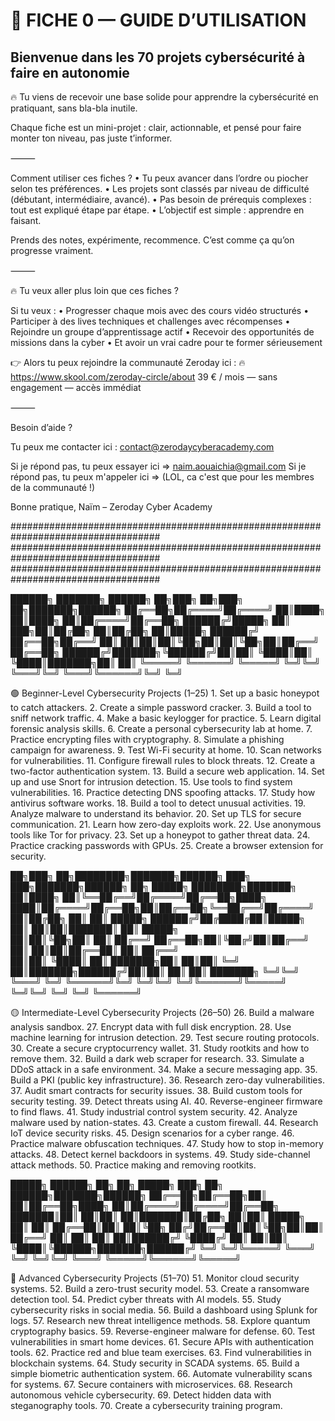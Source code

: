 # 📘 FICHE 0 — GUIDE D’UTILISATION

## Bienvenue dans les 70 projets cybersécurité à faire en autonomie

🔥 Tu viens de recevoir une base solide pour apprendre la cybersécurité en pratiquant, sans bla-bla inutile.

Chaque fiche est un mini-projet : clair, actionnable, et pensé pour faire monter ton niveau, pas juste t’informer.

⸻

Comment utiliser ces fiches ?
	•	Tu peux avancer dans l’ordre ou piocher selon tes préférences.
	•	Les projets sont classés par niveau de difficulté (débutant, intermédiaire, avancé).
	•	Pas besoin de prérequis complexes : tout est expliqué étape par étape.
	•	L’objectif est simple : apprendre en faisant.

Prends des notes, expérimente, recommence. C’est comme ça qu’on progresse vraiment.

⸻

🔥 Tu veux aller plus loin que ces fiches ?

Si tu veux :
	•	Progresser chaque mois avec des cours vidéo structurés
	•	Participer à des lives techniques et challenges avec récompenses
	•	Rejoindre un groupe d’apprentissage actif
	•	Recevoir des opportunités de missions dans la cyber
	•	Et avoir un vrai cadre pour te former sérieusement

👉 Alors tu peux rejoindre la communauté Zeroday ici : 
🔥 https://www.skool.com/zeroday-circle/about
39 € / mois — sans engagement — accès immédiat

⸻

Besoin d’aide ?

Tu peux me contacter ici : contact@zerodaycyberacademy.com

Si je répond pas, tu peux essayer ici => naim.aouaichia@gmail.com
Si je répond pas, tu peux m'appeler ici => (LOL, ca c'est que pour les membres de la communauté !)

Bonne pratique,
Naïm – Zeroday Cyber Academy
                    
###################################################################################
###################################################################################
###################################################################################


██████╗ ███████╗ ██████╗ ██╗███╗   ██╗███╗   ██╗███████╗██████╗ 
██╔══██╗██╔════╝██╔════╝ ██║████╗  ██║████╗  ██║██╔════╝██╔══██╗
██████╔╝█████╗  ██║  ███╗██║██╔██╗ ██║██╔██╗ ██║█████╗  ██████╔╝
██╔══██╗██╔══╝  ██║   ██║██║██║╚██╗██║██║╚██╗██║██╔══╝  ██╔══██╗
██████╔╝███████╗╚██████╔╝██║██║ ╚████║██║ ╚████║███████╗██║  ██║
╚═════╝ ╚══════╝ ╚═════╝ ╚═╝╚═╝  ╚═══╝╚═╝  ╚═══╝╚══════╝╚═╝  ╚═╝                                                                                                                                                                                              

🟢 Beginner-Level Cybersecurity Projects (1–25)
	1.	Set up a basic honeypot to catch attackers.
	2.	Create a simple password cracker.
	3.	Build a tool to sniff network traffic.
	4.	Make a basic keylogger for practice.
	5.	Learn digital forensic analysis skills.
	6.	Create a personal cybersecurity lab at home.
	7.	Practice encrypting files with cryptography.
	8.	Simulate a phishing campaign for awareness.
	9.	Test Wi-Fi security at home.
	10.	Scan networks for vulnerabilities.
	11.	Configure firewall rules to block threats.
	12.	Create a two-factor authentication system.
	13.	Build a secure web application.
	14.	Set up and use Snort for intrusion detection.
	15.	Use tools to find system vulnerabilities.
	16.	Practice detecting DNS spoofing attacks.
	17.	Study how antivirus software works.
	18.	Build a tool to detect unusual activities.
	19.	Analyze malware to understand its behavior.
	20.	Set up TLS for secure communication.
	21.	Learn how zero-day exploits work.
	22.	Use anonymous tools like Tor for privacy.
	23.	Set up a honeypot to gather threat data.
	24.	Practice cracking passwords with GPUs.
	25.	Create a browser extension for security.


██╗███╗   ██╗████████╗███████╗██████╗ ███╗   ███╗███████╗██████╗ ██╗ █████╗ ████████╗███████╗
██║████╗  ██║╚══██╔══╝██╔════╝██╔══██╗████╗ ████║██╔════╝██╔══██╗██║██╔══██╗╚══██╔══╝██╔════╝
██║██╔██╗ ██║   ██║   █████╗  ██████╔╝██╔████╔██║█████╗  ██║  ██║██║███████║   ██║   █████╗  
██║██║╚██╗██║   ██║   ██╔══╝  ██╔══██╗██║╚██╔╝██║██╔══╝  ██║  ██║██║██╔══██║   ██║   ██╔══╝  
██║██║ ╚████║   ██║   ███████╗██║  ██║██║ ╚═╝ ██║███████╗██████╔╝██║██║  ██║   ██║   ███████╗
╚═╝╚═╝  ╚═══╝   ╚═╝   ╚══════╝╚═╝  ╚═╝╚═╝     ╚═╝╚══════╝╚═════╝ ╚═╝╚═╝  ╚═╝   ╚═╝   ╚══════╝


🟡 Intermediate-Level Cybersecurity Projects (26–50)
	26.	Build a malware analysis sandbox.
	27.	Encrypt data with full disk encryption.
	28.	Use machine learning for intrusion detection.
	29.	Test secure routing protocols.
	30.	Create a secure cryptocurrency wallet.
	31.	Study rootkits and how to remove them.
	32.	Build a dark web scraper for research.
	33.	Simulate a DDoS attack in a safe environment.
	34.	Make a secure messaging app.
	35.	Build a PKI (public key infrastructure).
	36.	Research zero-day vulnerabilities.
	37.	Audit smart contracts for security issues.
	38.	Build custom tools for security testing.
	39.	Detect threats using AI.
	40.	Reverse-engineer firmware to find flaws.
	41.	Study industrial control system security.
	42.	Analyze malware used by nation-states.
	43.	Create a custom firewall.
	44.	Research IoT device security risks.
	45.	Design scenarios for a cyber range.
	46.	Practice malware obfuscation techniques.
	47.	Study how to stop in-memory attacks.
	48.	Detect kernel backdoors in systems.
	49.	Study side-channel attack methods.
	50.	Practice making and removing rootkits.

 █████╗ ██████╗ ██╗   ██╗ █████╗ ███╗   ██╗ ██████╗███████╗██████╗ 
██╔══██╗██╔══██╗██║   ██║██╔══██╗████╗  ██║██╔════╝██╔════╝██╔══██╗
███████║██║  ██║██║   ██║███████║██╔██╗ ██║██║     █████╗  ██║  ██║
██╔══██║██║  ██║╚██╗ ██╔╝██╔══██║██║╚██╗██║██║     ██╔══╝  ██║  ██║
██║  ██║██████╔╝ ╚████╔╝ ██║  ██║██║ ╚████║╚██████╗███████╗██████╔╝
╚═╝  ╚═╝╚═════╝   ╚═══╝  ╚═╝  ╚═╝╚═╝  ╚═══╝ ╚═════╝╚══════╝╚═════╝ 
                                                                   

🔴 Advanced Cybersecurity Projects (51–70)
	51.	Monitor cloud security systems.
	52.	Build a zero-trust security model.
	53.	Create a ransomware detection tool.
	54.	Predict cyber threats with AI models.
	55.	Study cybersecurity risks in social media.
	56.	Build a dashboard using Splunk for logs.
	57.	Research new threat intelligence methods.
	58.	Explore quantum cryptography basics.
	59.	Reverse-engineer malware for defense.
	60.	Test vulnerabilities in smart home devices.
	61.	Secure APIs with authentication tools.
	62.	Practice red and blue team exercises.
	63.	Find vulnerabilities in blockchain systems.
	64.	Study security in SCADA systems.
	65.	Build a simple biometric authentication system.
	66.	Automate vulnerability scans for systems.
	67.	Secure containers with microservices.
	68.	Research autonomous vehicle cybersecurity.
	69.	Detect hidden data with steganography tools.
	70.	Create a cybersecurity training program.


